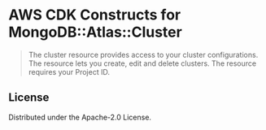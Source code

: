 # AWS CDK Constructs for MongoDB::Atlas::Cluster

> The cluster resource provides access to your cluster configurations. The resource lets you create, edit and delete clusters. The resource requires your Project ID.


## License

Distributed under the Apache-2.0 License.

